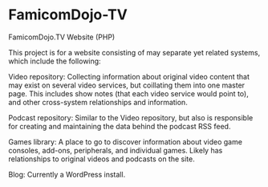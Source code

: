 FamicomDojo-TV
==============

FamicomDojo.TV Website (PHP)

This project is for a website consisting of may separate yet related systems, which include the following:

Video repository:
Collecting information about original video content that may exist on several video services,
but coillating them into one master page.  This includes show notes (that each video service
would point to), and other cross-system relationships and information.

Podcast repository:
Similar to the Video repository, but also is responsible for creating and maintaining the data behind 
the podcast RSS feed.

Games library:
A place to go to discover information about video game consoles, add-ons, peripherals, and individual games. 
Likely has relationships to original videos and podcasts on the site.

Blog:
Currently a WordPress install.
